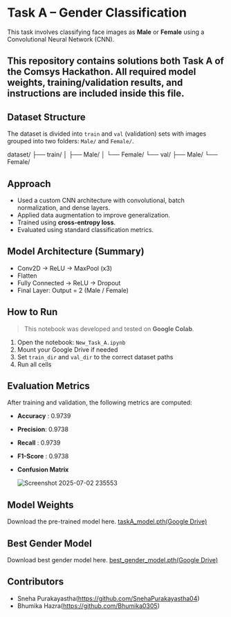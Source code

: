 # Task A – Gender Classification

This task involves classifying face images as **Male** or **Female** using a Convolutional Neural Network (CNN).

## This repository contains solutions both Task A of the Comsys Hackathon. All required model weights, training/validation results, and instructions are included inside this file.

##  Dataset Structure

The dataset is divided into `train` and `val` (validation) sets with images grouped into two folders: `Male/` and `Female/`.

dataset/
├── train/
│ ├── Male/
│ └── Female/
└── val/
├── Male/
└── Female/

## Approach

- Used a custom CNN architecture with convolutional, batch normalization, and dense layers.
- Applied data augmentation to improve generalization.
- Trained using **cross-entropy loss**.
- Evaluated using standard classification metrics.

## Model Architecture (Summary)

- Conv2D → ReLU → MaxPool (x3)
- Flatten
- Fully Connected → ReLU → Dropout
- Final Layer: Output = 2 (Male / Female)

## How to Run

> This notebook was developed and tested on **Google Colab**.

1. Open the notebook: `New_Task_A.ipynb`
2. Mount your Google Drive if needed
3. Set `train_dir` and `val_dir` to the correct dataset paths
4. Run all cells


## Evaluation Metrics

After training and validation, the following metrics are computed:

- **Accuracy** : 0.9739
- **Precision**: 0.9738
- **Recall**   : 0.9739
- **F1-Score** : 0.9738
- **Confusion Matrix**
  
    ![Screenshot 2025-07-02 235553](https://github.com/user-attachments/assets/87f096fc-7b2d-40ac-867c-81b9c14bc7da)

## Model Weights
Download the pre-trained model here.
[taskA_model.pth(Google Drive)](https://drive.google.com/file/d/1XieLM15TYgOYpAZZd2u0-45m3P8KVb_u/view?usp=sharing)

##  Best Gender Model

Download best gender model here.
[best_gender_model.pth(Google Drive)](https://drive.google.com/file/d/1U5ym2yO7IDumm9TrDusCn8xZpxnTvuet/view?usp=sharing)

## Contributors

- Sneha Purakayastha(https://github.com/SnehaPurakayastha04)
- Bhumika Hazra(https://github.com/Bhumika0305)











